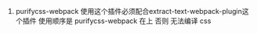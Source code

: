 <!-- webpack4.x md -->
<!-- 注意⚠️  -->

1.  purifycss-webpack 使用这个插件必须配合extract-text-webpack-plugin这个插件
    使用顺序是 purifycss-webpack 在上 否则 无法编译 css